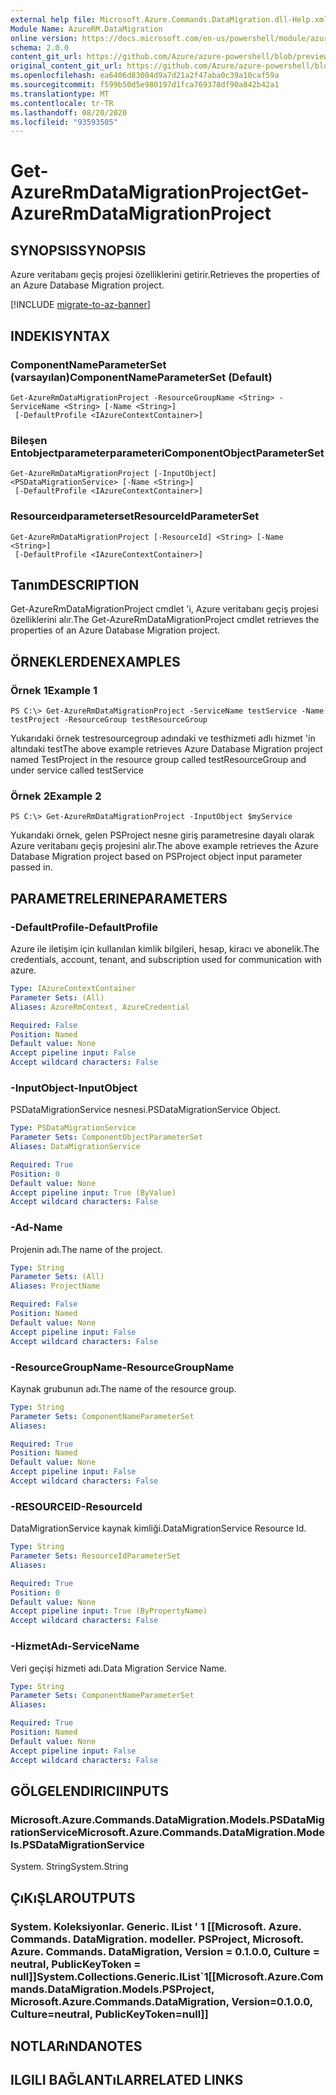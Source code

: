 ```yaml
---
external help file: Microsoft.Azure.Commands.DataMigration.dll-Help.xml
Module Name: AzureRM.DataMigration
online version: https://docs.microsoft.com/en-us/powershell/module/azurerm.datamigration/get-azurermdatamigrationproject
schema: 2.0.0
content_git_url: https://github.com/Azure/azure-powershell/blob/preview/src/ResourceManager/DataMigration/Commands.DataMigration/help/Get-AzureRmDataMigrationProject.md
original_content_git_url: https://github.com/Azure/azure-powershell/blob/preview/src/ResourceManager/DataMigration/Commands.DataMigration/help/Get-AzureRmDataMigrationProject.md
ms.openlocfilehash: ea6406d83004d9a7d21a2f47aba0c39a10caf59a
ms.sourcegitcommit: f599b50d5e980197d1fca769378df90a842b42a1
ms.translationtype: MT
ms.contentlocale: tr-TR
ms.lasthandoff: 08/20/2020
ms.locfileid: "93593505"
---
```

# <span data-ttu-id="2b26a-101">Get-AzureRmDataMigrationProject</span><span class="sxs-lookup"><span data-stu-id="2b26a-101">Get-AzureRmDataMigrationProject</span></span>

## <span data-ttu-id="2b26a-102">SYNOPSIS</span><span class="sxs-lookup"><span data-stu-id="2b26a-102">SYNOPSIS</span></span>
<span data-ttu-id="2b26a-103">Azure veritabanı geçiş projesi özelliklerini getirir.</span><span class="sxs-lookup"><span data-stu-id="2b26a-103">Retrieves the properties of an Azure Database Migration project.</span></span>

[!INCLUDE [migrate-to-az-banner](../../includes/migrate-to-az-banner.md)]

## <span data-ttu-id="2b26a-104">INDEKI</span><span class="sxs-lookup"><span data-stu-id="2b26a-104">SYNTAX</span></span>

### <span data-ttu-id="2b26a-105">ComponentNameParameterSet (varsayılan)</span><span class="sxs-lookup"><span data-stu-id="2b26a-105">ComponentNameParameterSet (Default)</span></span>
```
Get-AzureRmDataMigrationProject -ResourceGroupName <String> -ServiceName <String> [-Name <String>]
 [-DefaultProfile <IAzureContextContainer>]
```

### <span data-ttu-id="2b26a-106">Bileşen Entobjectparameterparameteri</span><span class="sxs-lookup"><span data-stu-id="2b26a-106">ComponentObjectParameterSet</span></span>
```
Get-AzureRmDataMigrationProject [-InputObject] <PSDataMigrationService> [-Name <String>]
 [-DefaultProfile <IAzureContextContainer>]
```

### <span data-ttu-id="2b26a-107">Resourceıdparameterset</span><span class="sxs-lookup"><span data-stu-id="2b26a-107">ResourceIdParameterSet</span></span>
```
Get-AzureRmDataMigrationProject [-ResourceId] <String> [-Name <String>]
 [-DefaultProfile <IAzureContextContainer>]
```

## <span data-ttu-id="2b26a-108">Tanım</span><span class="sxs-lookup"><span data-stu-id="2b26a-108">DESCRIPTION</span></span>
<span data-ttu-id="2b26a-109">Get-AzureRmDataMigrationProject cmdlet 'i, Azure veritabanı geçiş projesi özelliklerini alır.</span><span class="sxs-lookup"><span data-stu-id="2b26a-109">The Get-AzureRmDataMigrationProject cmdlet retrieves the properties of an Azure Database Migration project.</span></span>

## <span data-ttu-id="2b26a-110">ÖRNEKLERDEN</span><span class="sxs-lookup"><span data-stu-id="2b26a-110">EXAMPLES</span></span>

### <span data-ttu-id="2b26a-111">Örnek 1</span><span class="sxs-lookup"><span data-stu-id="2b26a-111">Example 1</span></span>
```
PS C:\> Get-AzureRmDataMigrationProject -ServiceName testService -Name testProject -ResourceGroup testResourceGroup
```

<span data-ttu-id="2b26a-112">Yukarıdaki örnek testresourcegroup adındaki ve testhizmeti adlı hizmet 'in altındaki test</span><span class="sxs-lookup"><span data-stu-id="2b26a-112">The above example retrieves  Azure Database Migration project named TestProject in the resource group called testResourceGroup and under service called testService</span></span>

### <span data-ttu-id="2b26a-113">Örnek 2</span><span class="sxs-lookup"><span data-stu-id="2b26a-113">Example 2</span></span>
```
PS C:\> Get-AzureRmDataMigrationProject -InputObject $myService
```

<span data-ttu-id="2b26a-114">Yukarıdaki örnek, gelen PSProject nesne giriş parametresine dayalı olarak Azure veritabanı geçiş projesini alır.</span><span class="sxs-lookup"><span data-stu-id="2b26a-114">The above example retrieves the  Azure Database Migration project based on PSProject object input parameter passed in.</span></span> 


## <span data-ttu-id="2b26a-115">PARAMETRELERINE</span><span class="sxs-lookup"><span data-stu-id="2b26a-115">PARAMETERS</span></span>

### <span data-ttu-id="2b26a-116">-DefaultProfile</span><span class="sxs-lookup"><span data-stu-id="2b26a-116">-DefaultProfile</span></span>
<span data-ttu-id="2b26a-117">Azure ile iletişim için kullanılan kimlik bilgileri, hesap, kiracı ve abonelik.</span><span class="sxs-lookup"><span data-stu-id="2b26a-117">The credentials, account, tenant, and subscription used for communication with azure.</span></span>

```yaml
Type: IAzureContextContainer
Parameter Sets: (All)
Aliases: AzureRmContext, AzureCredential

Required: False
Position: Named
Default value: None
Accept pipeline input: False
Accept wildcard characters: False
```

### <span data-ttu-id="2b26a-118">-InputObject</span><span class="sxs-lookup"><span data-stu-id="2b26a-118">-InputObject</span></span>
<span data-ttu-id="2b26a-119">PSDataMigrationService nesnesi.</span><span class="sxs-lookup"><span data-stu-id="2b26a-119">PSDataMigrationService Object.</span></span>

```yaml
Type: PSDataMigrationService
Parameter Sets: ComponentObjectParameterSet
Aliases: DataMigrationService

Required: True
Position: 0
Default value: None
Accept pipeline input: True (ByValue)
Accept wildcard characters: False
```

### <span data-ttu-id="2b26a-120">-Ad</span><span class="sxs-lookup"><span data-stu-id="2b26a-120">-Name</span></span>
<span data-ttu-id="2b26a-121">Projenin adı.</span><span class="sxs-lookup"><span data-stu-id="2b26a-121">The name of the project.</span></span>

```yaml
Type: String
Parameter Sets: (All)
Aliases: ProjectName

Required: False
Position: Named
Default value: None
Accept pipeline input: False
Accept wildcard characters: False
```

### <span data-ttu-id="2b26a-122">-ResourceGroupName</span><span class="sxs-lookup"><span data-stu-id="2b26a-122">-ResourceGroupName</span></span>
<span data-ttu-id="2b26a-123">Kaynak grubunun adı.</span><span class="sxs-lookup"><span data-stu-id="2b26a-123">The name of the resource group.</span></span>

```yaml
Type: String
Parameter Sets: ComponentNameParameterSet
Aliases: 

Required: True
Position: Named
Default value: None
Accept pipeline input: False
Accept wildcard characters: False
```

### <span data-ttu-id="2b26a-124">-RESOURCEID</span><span class="sxs-lookup"><span data-stu-id="2b26a-124">-ResourceId</span></span>
<span data-ttu-id="2b26a-125">DataMigrationService kaynak kimliği.</span><span class="sxs-lookup"><span data-stu-id="2b26a-125">DataMigrationService Resource Id.</span></span>

```yaml
Type: String
Parameter Sets: ResourceIdParameterSet
Aliases: 

Required: True
Position: 0
Default value: None
Accept pipeline input: True (ByPropertyName)
Accept wildcard characters: False
```

### <span data-ttu-id="2b26a-126">-HizmetAdı</span><span class="sxs-lookup"><span data-stu-id="2b26a-126">-ServiceName</span></span>
<span data-ttu-id="2b26a-127">Veri geçişi hizmeti adı.</span><span class="sxs-lookup"><span data-stu-id="2b26a-127">Data Migration Service Name.</span></span>

```yaml
Type: String
Parameter Sets: ComponentNameParameterSet
Aliases: 

Required: True
Position: Named
Default value: None
Accept pipeline input: False
Accept wildcard characters: False
```

## <span data-ttu-id="2b26a-128">GÖLGELENDIRICI</span><span class="sxs-lookup"><span data-stu-id="2b26a-128">INPUTS</span></span>

### <span data-ttu-id="2b26a-129">Microsoft.Azure.Commands.DataMigration.Models.PSDataMigrationService</span><span class="sxs-lookup"><span data-stu-id="2b26a-129">Microsoft.Azure.Commands.DataMigration.Models.PSDataMigrationService</span></span>
<span data-ttu-id="2b26a-130">System. String</span><span class="sxs-lookup"><span data-stu-id="2b26a-130">System.String</span></span>


## <span data-ttu-id="2b26a-131">ÇıKıŞLAR</span><span class="sxs-lookup"><span data-stu-id="2b26a-131">OUTPUTS</span></span>

### <span data-ttu-id="2b26a-132">System. Koleksiyonlar. Generic. IList ' 1 [[Microsoft. Azure. Commands. DataMigration. modeller. PSProject, Microsoft. Azure. Commands. DataMigration, Version = 0.1.0.0, Culture = neutral, PublicKeyToken = null]]</span><span class="sxs-lookup"><span data-stu-id="2b26a-132">System.Collections.Generic.IList\`1[[Microsoft.Azure.Commands.DataMigration.Models.PSProject, Microsoft.Azure.Commands.DataMigration, Version=0.1.0.0, Culture=neutral, PublicKeyToken=null]]</span></span>


## <span data-ttu-id="2b26a-133">NOTLARıNDA</span><span class="sxs-lookup"><span data-stu-id="2b26a-133">NOTES</span></span>

## <span data-ttu-id="2b26a-134">ILGILI BAĞLANTıLAR</span><span class="sxs-lookup"><span data-stu-id="2b26a-134">RELATED LINKS</span></span>

